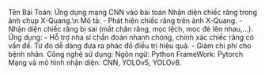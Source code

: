 Tên Bài Toán: Ứng dụng mạng CNN vào bài toán Nhận diện chiếc răng trong ảnh chụp X-Quang.\n
Mô tả: - Phát hiện chiếc răng trên ảnh X-Quang.
       - Nhận diện chiếc răng bị sai (mất chân răng, mọc lệch, mọc đè lên nhau,...).
Ứng dụng: - Hỗ trợ nha sĩ chẩn đoán nhanh chóng, chính xác chiếc răng có vấn đề. Từ đó dễ dàng đưa ra phác đồ điều trị hiệu quả.
          - Giảm chi phí cho bệnh nhân.
Công nghệ sử dụng: Ngôn ngữ:  Python
                   FrameWork: Pytorch
                   Mạng và mô hình nhận diện: CNN, YOLOv5, YOLOv8.
